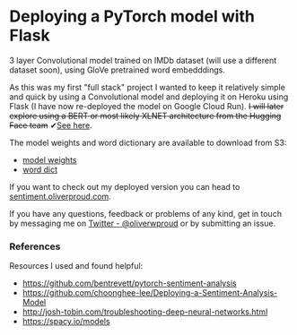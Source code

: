 # Deploying a PyTorch model with Flask

3 layer Convolutional model trained on IMDb dataset (will use a different dataset soon), using GloVe pretrained word embedddings.

As this was my first "full stack" project I wanted to keep it relatively simple and quick by using a Convolutional model and deploying it on Heroku using Flask (I have now re-deployed the model on Google Cloud Run). ~~I will later explore using a BERT or most likely XLNET architecture from the Hugging Face team~~ ✔[See here](https://github.com/oliverproud/bert-sequence-classification).

The model weights and word dictionary are available to download from S3:
- [model weights](https://sent-model.s3.eu-west-2.amazonaws.com/conv-sentiment_model1.pt) 
- [word dict](https://sent-model.s3.eu-west-2.amazonaws.com/word_dict.pkl)

If you want to check out my deployed version you can head to [sentiment.oliverproud.com](https://sentiment.oliverproud.com).

If you have any questions, feedback or problems of any kind, get in touch by messaging me on [Twitter - @oliverwproud](https://twitter.com/oliverwproud) or by submitting an issue.

### References

Resources I used and found helpful: 

- <https://github.com/bentrevett/pytorch-sentiment-analysis>
- <https://github.com/choonghee-lee/Deploying-a-Sentiment-Analysis-Model>
- <http://josh-tobin.com/troubleshooting-deep-neural-networks.html>
- <https://spacy.io/models>
